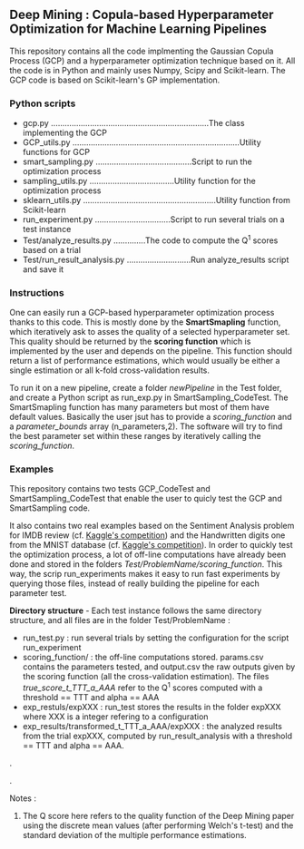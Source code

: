 ## Deep Mining : Copula-based Hyperparameter Optimization for Machine Learning Pipelines ##

This repository contains all the code implmenting the Gaussian Copula Process (GCP) and a hyperparameter optimization technique based on it.
All the code is in Python and mainly uses Numpy, Scipy and Scikit-learn.
The GCP code is based on Scikit-learn's GP implementation.

### Python scripts ###
- gcp.py .....................................................................The class implementing the GCP
- GCP_utils.py .........................................................................Utility functions for GCP
- smart_sampling.py ..........................................Script to run the optimization process
- sampling_utils.py .....................................Utility function for the optimization process
- sklearn_utils.py ..........................................................Utility function from Scikit-learn
- run_experiment.py .................................Script to run several trials on a test instance
- Test/analyze_results.py ..............The code to compute the Q<sup>1</sup> scores based on a trial
- Test/run_result_analysis.py ............................Run analyze_results script and save it

### Instructions ###
One can easily run a GCP-based hyperparameter optimization process thanks to this code. This is mostly done by the **SmartSmapling** function, which iteratively ask to asses the quality of a selected hyperparameter set. This quality should be returned by the **scoring function** which is implemented by the user and depends on the pipeline. This function should return a list of performance estimations, which would usually be either a single estimation or all k-fold cross-validation results.

To run it on a new pipeline, create a folder *newPipeline* in the Test folder, and create a Python script as run_exp.py in SmartSampling_CodeTest.
The SmartSmapling function has many parameters but most of them have default values. Basically the user jsut has to provide a *scoring_function* and a *parameter_bounds* array (n_parameters,2). The software will try to find the best parameter set within these ranges by iteratively calling the *scoring_function*.

### Examples ###
This repository contains two tests GCP_CodeTest and SmartSampling_CodeTest that enable the user to quicly test the GCP and SmartSampling code.

It also contains two real examples based on the Sentiment Analysis problem for IMDB review (cf. [Kaggle's competition](https://www.kaggle.com/c/word2vec-nlp-tutorial)) and the Handwritten digits one from the MNIST database (cf. [Kaggle's competition](https://www.kaggle.com/c/digit-recognizer)).
In order to quickly test the optimization process, a lot of off-line computations have already been done and stored in the folders *Test/ProblemName/scoring_function*. This way, the scrip run_experiments makes it easy to run fast experiments by querying those files, instead of really building the pipeline for each parameter test.

**Directory structure** - Each test instance follows the same directory structure, and all files are in the folder Test/ProblemName :
- run_test.py : run several trials by setting the configuration for the script run_experiment
- scoring_function/ : the off-line computations stored. params.csv contains the parameters tested, and output.csv the raw outputs given by the scoring function (all the cross-validation estimation). The files *true_score_t_TTT_a_AAA* refer to the Q<sup>1</sup> scores computed with a threshold == TTT and alpha == AAA
- exp_restuls/expXXX : run_test stores the results in the folder expXXX where XXX is a integer refering to a configuration
- exp_results/transformed_t_TTT_a_AAA/expXXX : the analyzed results from the trial expXXX, computed by run_result_analysis with a threshold == TTT and alpha == AAA. 


.

.

Notes :

1. The Q score here refers to the quality function of the Deep Mining paper using the discrete mean values (after performing Welch's t-test) and the standard deviation of the multiple performance estimations.
